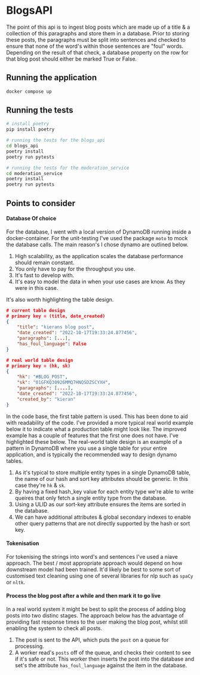 
# BlogsAPI

The point of this api is to ingest blog posts which are made up of a title & a collection of this paragraphs and store them in a database. Prior to storing these posts, the paragraphs must be split into sentences and checked to ensure that none of the word's within those sentences are "foul" words. Depending on the result of that check, a database property on the row for that blog post should either be marked True or False.

## Running the application
```bash
docker compose up
```

## Running the tests
```bash
# install poetry
pip install poetry

# running the tests for the blogs_api
cd blogs_api
poetry install
poetry run pytests

# running the tests for the moderation_service
cd moderation_service
poetry install
poetry run pytests
```

## Points to consider
#### Database Of choice
For the database, I went with a local version of DynamoDB running inside a docker-container. For the unit-testing I've used the package `moto` to mock the database calls. The main reason's I chose dynamo are outlined below.
1. High scalability, as the application scales the database performance should remain constant.
1. You only have to pay for the throughput you use.
1. It's fast to develop with.
1. It's easy to model the data in when your use cases are know. As they were in this case.

It's also worth highlighting the table design. 
```json
# current table design
# primary key = (title, date_created)
{
    "title": "kierans blog post",
    "date_created": "2022-10-17T19:33:24.877456",
    "paragraphs": [...],
    "has_foul_language": False
}

# real world table design
# primary key = (hk, sk)
{
    "hk": "#BLOG_POST",
    "sk": "01GFKQ30926MMQ7HNQSDZSCYXH",
    "paragraphs": [....],
    "date_created": "2022-10-17T19:33:24.877456",
    "created_by": "kieran"
}
```

In the code base, the first table pattern is used. This has been done to aid with readability of the code. I've provided a more typical real world example below it to indicate what a production table might look like. The improved example has a couple of features that the first one does not have. I've highlighted these below. The real-world table design is an example of a pattern in DynamoDB where you use a single table for your entire application, and is typically the recommended way to design dynamo tables.
1. As it's typical to store multiple entity types in a single DynamoDB table, the name of our hash and sort key attributes should be generic. In this case they're `hk` & `sk`.
2. By having a fixed hash_key value for each entity type we're able to write queires that only fetch a single entity type from the database.
3. Using a ULID as our sort-key attribute ensures the items are sorted in the database.
4. We can have additional attributes & global secondary indexes to enable other query patterns that are not directly supported by the hash or sort key.


#### Tokenisation
For tokenising the strings into word's and sentences I've used a niave approach. The best / most appropriate approach would depend on how downstream model had been trained. It'd likely be best to some sort of customised text cleaning using one of several libraries for nlp such as `spaCy` or `nltk`.

#### Process the blog post after a while and then mark it to go live
In a real world system it might be best to split the process of adding blog posts into two distinc stages. The approach below has the advantage of providing fast response times to the user making the blog post, whilst still enabling the system to check all posts.
1. The post is sent to the API, which puts the `post` on a queue for processing.
2. A worker read's `posts` off of the queue, and checks their content to see if it's safe or not. This worker then inserts the post into the database and set's the attribute `has_foul_language` against the item in the database.
